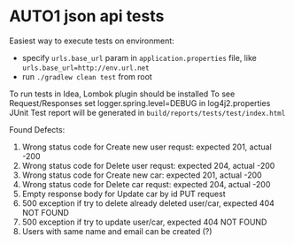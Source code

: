 # AUTO1 json api tests

Easiest way to execute tests on environment:

- specify ```urls.base_url``` param in ```application.properties``` file,
  like ```urls.base_url=http://env.url.net```
- run ```./gradlew clean test``` from root

To run tests in Idea, Lombok plugin should be installed
To see Request/Responses set logger.spring.level=DEBUG in log4j2.properties
JUnit Test report will be generated in ```build/reports/tests/test/index.html```

Found Defects:

1. Wrong status code for Create new user requst: expected 201, actual -200
2. Wrong status code for Delete user requst: expected 204, actual -200
3. Wrong status code for Create new car: expected 201, actual -200
4. Wrong status code for Delete car requst: expected 204, actual -200
5. Empty response body for Update car by id PUT request
6. 500 exception if try to delete already deleted user/car, expected 404 NOT FOUND
6. 500 exception if try to update user/car, expected 404 NOT FOUND
7. Users with same name and email can be created (?)